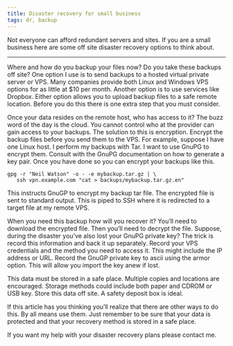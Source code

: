 ```yaml
---
title: Disaster recovery for small business
tags: dr, backup
---
```


Not everyone can afford redundant servers and sites. If you are a small
business here are some off site disaster recovery options to think about.

---

Where and how do you backup your files now? Do you take these backups off site?
One option I use is to send backups to a hosted virtual private server or VPS.
Many companies provide both Linux and Windows VPS options for as little at $10
per month. Another option is to use services like Dropbox. Either option allows
you to upload backup files to a safe remote location. Before you do this there
is one extra step that you must consider.

Once your data resides on the remote host, who has access to it? The buzz word
of the day is the cloud. You cannot control who at the provider can gain access
to your backups. The solution to this is encryption. Encrypt the backup files
before you send them to the VPS. For example, suppose I have one Linux host. I
perform my backups with Tar. I want to use GnuPG to encrypt them. Consult with
the GnuPG documentation on how to generate a key pair. Once you have done so
you can encrypt your backups like this.

    gpg -r "Neil Watson" -o - -e mybackup.tar.gz | \
       ssh vpn.example.com "cat > backups/mybackup.tar.gz.en"

This instructs GnuGP to encrypt my backup tar file. The encrypted file is sent
to standard output. This is piped to SSH where it is redirected to a target
file at my remote VPS.

When you need this backup how will you recover it? You’ll need to download the
encrypted file. Then you’ll need to decrypt the file. Suppose, during the
disaster you’ve also lost your GnuPG private key? The trick is record this
information and back it up separately. Record your VPS credentials and the
method you need to access it. This might include the IP address or URL. Record
the GnuGP private key to ascii using the armor option. This will allow you
import the key anew if lost.

This data must be stored in a safe place. Multiple copies and locations are
encouraged. Storage methods could include both paper and CDROM or USB key.
Store this data off site. A safety deposit box is ideal.

If this article has you thinking you’ll realize that there are other ways to do
this. By all means use them. Just remember to be sure that your data is
protected and that your recovery method is stored in a safe place.

If you want my help with your disaster recovery plans please contact me.

